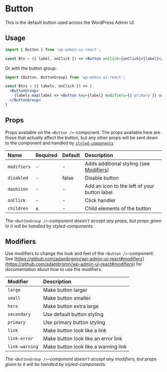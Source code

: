 # Button

This is the default button used across the WordPress Admin UI.

## Usage

```jsx
import { Button } from 'wp-admin-ui-react';

const Btn = ({ label, onClick }) => <Button onClick={onClick}>{label}</Button>;
```

Or with the button group:

```jsx
import {Button, ButtonGroup} from 'wp-admin-ui-react';

const Btns = ({ labels, onClick }) => (
  <ButtonGroup>
    {labels.map(label => <Button key={label} modifiers={['primary']} onClick={onClick}>{label}</Button>)}
  </ButtonGroup>
)
```

## Props

Props available on the `<Button />`-component. The props available here are those that actually affect the button, but any other props will be sent down to the component and handled by [`styled-components`](https://www.styled-components.com/)

| Name        | Required | Default | Description                                           |
| :---------- | :------- | :------ | :---------------------------------------------------- |
| `modifiers` | -        | -       | Adds additional styling (see [Modifiers](#modifiers)) |
| `disabled`  | -        | false   | Disable button                                        |
| `dashicon`  | -        | -       | Add an icon to the left of your button label          |
| `onClick`   | -        | -       | Click handler                                         |
| `children`  | x        | -       | Child elements of the button                          |

*The `<ButtonGroup />`-component doesn't accept any props, but props given to it will be handled by styled-components.*

## Modifiers

Use modifiers to change the look and feel of the `<Button />`-component. See [https://github.com/adambrgmn/wp-admin-ui-react#modifiers](https://github.com/adambrgmn/wp-admin-ui-react#modifiers) for documentation about how to use the modifiers.

| Modifier       | Description                          |
| :------------- | :----------------------------------- |
| `large`        | Make button larger                   |
| `small`        | Make button smaller                  |
| `hero`         | Make button extra large              |
| `secondary`    | Use default button styling           |
| `primary`      | Use primary button styling           |
| `link`         | Make button look like a link         |
| `link-error`   | Make button look like an error link  |
| `link-warning` | Make button look like a warning link |

*The `<ButtonGroup />`-component doesn't accept any modifiers, but props given to it will be handled by styled-components.*
